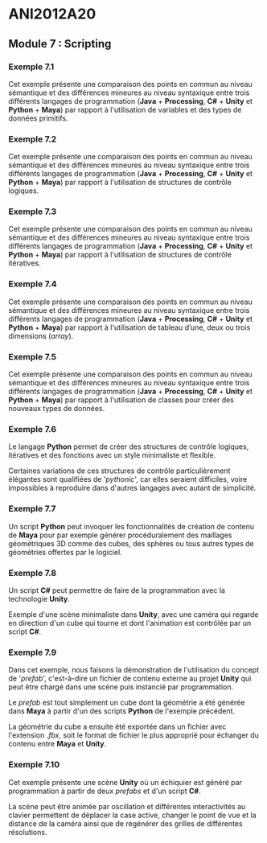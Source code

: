 # ANI2012A20

## Module 7 : Scripting

### Exemple 7.1

Cet exemple présente une comparaison des points en commun au niveau sémantique et des différences mineures au niveau syntaxique entre trois différents langages de programmation (**Java** + **Processing**, **C#** + **Unity** et **Python** + **Maya**) par rapport à l'utilisation de variables et des types de données primitifs.

### Exemple 7.2

Cet exemple présente une comparaison des points en commun au niveau sémantique et des différences mineures au niveau syntaxique entre trois différents langages de programmation (**Java** + **Processing**, **C#** + **Unity** et **Python** + **Maya**) par rapport à l'utilisation de structures de contrôle logiques.

### Exemple 7.3

Cet exemple présente une comparaison des points en commun au niveau sémantique et des différences mineures au niveau syntaxique entre trois différents langages de programmation (**Java** + **Processing**, **C#** + **Unity** et **Python** + **Maya**) par rapport à l'utilisation de structures de contrôle itératives.

### Exemple 7.4

Cet exemple présente une comparaison des points en commun au niveau sémantique et des différences mineures au niveau syntaxique entre trois différents langages de programmation (**Java** + **Processing**, **C#** + **Unity** et **Python** + **Maya**) par rapport à l'utilisation de tableau d’une, deux ou trois dimensions (*array*).

### Exemple 7.5

Cet exemple présente une comparaison des points en commun au niveau sémantique et des différences mineures au niveau syntaxique entre trois différents langages de programmation (**Java** + **Processing**, **C#** + **Unity** et **Python** + **Maya**) par rapport à l'utilisation de classes pour créer des nouveaux types de données.

### Exemple 7.6

Le langage **Python** permet de créer des structures de contrôle logiques, itératives et des fonctions avec un style minimaliste et flexible.

Certaines variations de ces structures de contrôle particulièrement élégantes sont qualifiées de '*pythonic*', car elles seraient difficiles, voire impossibles à reproduire dans d'autres langages avec autant de simplicité.

### Exemple 7.7

Un script **Python** peut invoquer les fonctionnalités de création de contenu de **Maya** pour par exemple générer procéduralement des maillages géométriques 3D comme des cubes, des sphères ou tous autres types de géométries offertes par le logiciel.

### Exemple 7.8

Un script **C#** peut permettre de faire de la programmation avec la technologie **Unity**.

Exemple d'une scène minimaliste dans **Unity**, avec une caméra qui regarde en direction d'un cube qui tourne et dont l'animation est contrôlée par un script **C#**.

### Exemple 7.9

Dans cet exemple, nous faisons la démonstration de l'utilisation du concept de '*prefab*', c'est-à-dire un fichier de contenu externe au projet **Unity** qui peut être chargé dans une scène puis instancié par programmation.

Le *prefab* est tout simplement un cube dont la géométrie a été générée dans **Maya** à partir d'un des scripts **Python** de l'exemple précédent.

La géométrie du cube a ensuite été exportée dans un fichier avec l'extension *.fbx*, soit le format de fichier le plus approprié pour échanger du contenu entre **Maya** et **Unity**.

### Exemple 7.10

Cet exemple présente une scène **Unity** où un échiquier est généré par programmation à partir de deux *prefabs* et d'un script **C#**.

La scène peut être animée par oscillation et différentes interactivités au clavier permettent de déplacer la case active, changer le point de vue et la distance de la caméra ainsi que de régénérer des grilles de différentes résolutions.
